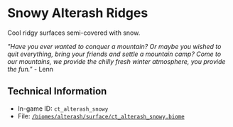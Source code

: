 # Snowy Alterash Ridges

Cool ridgy surfaces semi-covered with snow.

*"Have you ever wanted to conquer a mountain? Or maybe you wished to quit everything, bring your friends and settle a mountain camp? Come to our mountains, we provide the chilly fresh winter atmosphere, you provide the fun."* - Lenn

## Technical Information

- In-game ID: `ct_alterash_snowy`
- File: [`/biomes/alterash/surface/ct_alterash_snowy.biome`](https://github.com/Ceterai/Enternia/blob/main/biomes/alterash/surface/ct_alterash_snowy.biome)
